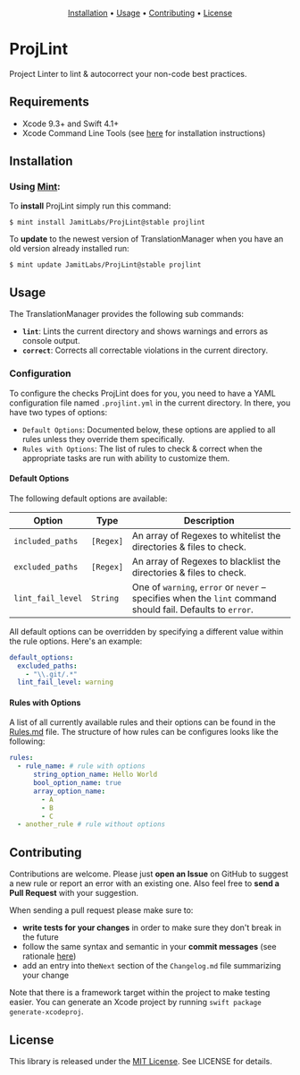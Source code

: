 <p align="center">
    <a href="#installation">Installation</a>
  • <a href="#usage">Usage</a>
  • <a href="#contributing">Contributing</a>
  • <a href="#license">License</a>
</p>

# ProjLint

Project Linter to lint & autocorrect your non-code best practices.

## Requirements

- Xcode 9.3+ and Swift 4.1+
- Xcode Command Line Tools (see [here](http://stackoverflow.com/a/9329325/3451975) for installation instructions)

## Installation

### Using [Mint](https://github.com/yonaskolb/Mint):

To **install** ProjLint simply run this command:

```shell
$ mint install JamitLabs/ProjLint@stable projlint
```

To **update** to the newest version of TranslationManager when you have an old version already installed run:

```shell
$ mint update JamitLabs/ProjLint@stable projlint
```

## Usage

The TranslationManager provides the following sub commands:
- **`lint`**: Lints the current directory and shows warnings and errors as console output.
- **`correct`**: Corrects all correctable violations in the current directory.

### Configuration

To configure the checks ProjLint does for you, you need to have a YAML configuration file named `.projlint.yml` in the current directory. In there, you have two types of options:

- `Default Options`: Documented below, these options are applied to all rules unless they override them specifically.
- `Rules with Options`: The list of rules to check & correct when the appropriate tasks are run with ability to customize them.

#### Default Options

The following default options are available:

Option | Type | Description
--- | --- | ---
`included_paths` | `[Regex]` | An array of Regexes to whitelist the directories & files to check.
`excluded_paths` | `[Regex]` | An array of Regexes to blacklist the directories & files to check.
`lint_fail_level` | `String` | One of `warning`, `error` or `never` – specifies when the `lint` command should fail. Defaults to `error`.

All default options can be overridden by specifying a different value within the rule options. Here's an example:

```yaml
default_options:
  excluded_paths:
    - "\\.git/.*"
  lint_fail_level: warning
```

#### Rules with Options

A list of all currently available rules and their options can be found in the [Rules.md](https://github.com/JamitLabs/ProjLint/blob/stable/Rules.md) file. The structure of how rules can be configures looks like the following:

```yaml
rules:
  - rule_name: # rule with options
      string_option_name: Hello World
      bool_option_name: true
      array_option_name:
        - A
        - B
        - C
  - another_rule # rule without options
```

## Contributing

Contributions are welcome. Please just **open an Issue** on GitHub to suggest a new rule or report an error with an existing one. Also feel free to **send a Pull Request** with your suggestion.

When sending a pull request please make sure to:
- **write tests for your changes** in order to make sure they don't break in the future
- follow the same syntax and semantic in your **commit messages** (see rationale [here](http://chris.beams.io/posts/git-commit/))
- add an entry into the`Next` section of the `Changelog.md` file summarizing your change

Note that there is a framework target within the project to make testing easier. You can generate an Xcode project by running `swift package generate-xcodeproj`.

## License
This library is released under the [MIT License](http://opensource.org/licenses/MIT). See LICENSE for details.
